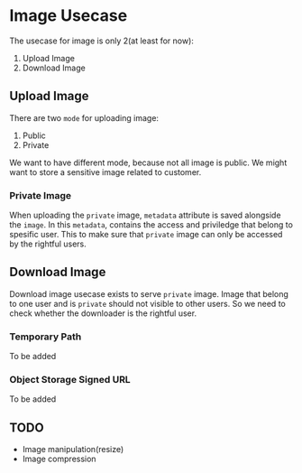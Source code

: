 # Image Usecase

The usecase for image is only 2(at least for now):

1. Upload Image
2. Download Image

## Upload Image

There are two `mode` for  uploading image:

1. Public
2. Private

We want to have different mode, because not all image is public. We might want to store a sensitive image related to customer.

### Private Image

When uploading the `private` image, `metadata` attribute is saved alongside the `image`. In this `metadata`, contains the access and priviledge that belong to spesific user. This to make sure that `private` image can only be accessed by the rightful users.

## Download Image

Download image usecase exists to serve `private` image. Image that belong to one user and is `private` should not visible to other users. So we need to check whether the downloader is the rightful user.

### Temporary Path

To be added

### Object Storage Signed URL

To be added

## TODO

- Image manipulation(resize)
- Image compression
